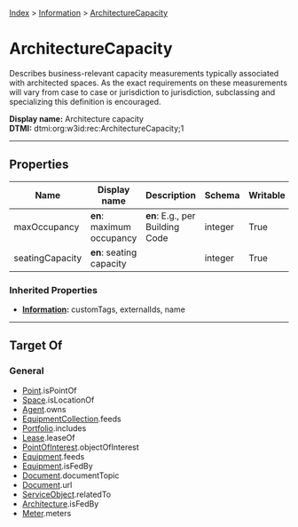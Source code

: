 [Index](../index.md) > [Information](Information.md) > [ArchitectureCapacity](#)
# ArchitectureCapacity

Describes business-relevant capacity measurements typically associated with architected spaces. As the exact requirements on these measurements will vary from case to case or jurisdiction to jurisdiction, subclassing and specializing this definition is encouraged.


**Display name:** Architecture capacity<br />
**DTMI:** dtmi:org:w3id:rec:ArchitectureCapacity;1

---

## Properties

|Name|Display name|Description|Schema|Writable|
|-|-|-|-|-|
|maxOccupancy|**en**: maximum occupancy|**en**: E.g., per Building Code|integer|True|
|seatingCapacity|**en**: seating capacity||integer|True|
### Inherited Properties
* **[Information](Information.md):** customTags, externalIds, name

---

## Target Of
### General
* [Point](../Point/Point.md).isPointOf
* [Space](../Space/Space.md).isLocationOf
* [Agent](../Agent/Agent.md).owns
* [EquipmentCollection](../Collection/EquipmentCollection.md).feeds
* [Portfolio](../Collection/Portfolio.md).includes
* [Lease](../Event/Lease.md).leaseOf
* [PointOfInterest](PointOfInterest.md).objectOfInterest
* [Equipment](../Asset/Equipment/Equipment.md).feeds
* [Equipment](../Asset/Equipment/Equipment.md).isFedBy
* [Document](Document/Document.md).documentTopic
* [Document](Document/Document.md).url
* [ServiceObject](ServiceObject/ServiceObject.md).relatedTo
* [Architecture](../Space/Architecture/Architecture.md).isFedBy
* [Meter](../Asset/Equipment/Meter/Meter.md).meters
